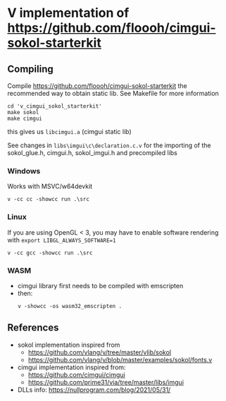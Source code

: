 # V implementation of https://github.com/floooh/cimgui-sokol-starterkit

## Compiling

Compile https://github.com/floooh/cimgui-sokol-starterkit the recommended way to obtain static lib. See Makefile for more information

```
cd 'v_cimgui_sokol_starterkit'
make sokol
make cimgui
```

this gives us `libcimgui.a` (cimgui static lib)

See changes in `libs\imgui\c\declaration.c.v` for the importing of the sokol_glue.h, cimgui.h, sokol_imgui.h and precompiled libs

### Windows

Works with MSVC/w64devkit

```
v -cc cc -showcc run .\src
```

### Linux

If you are using OpenGL < 3, you may have to enable software rendering with `export LIBGL_ALWAYS_SOFTWARE=1`

```
v -cc gcc -showcc run .\src
```

### WASM

- cimgui library first needs to be compiled with emscripten
- then:
  ```
  v -showcc -os wasm32_emscripten .
  ```

## References

- sokol implementation inspired from
  - https://github.com/vlang/v/tree/master/vlib/sokol
  - https://github.com/vlang/v/blob/master/examples/sokol/fonts.v
- cimgui implementation inspired from:
  - https://github.com/cimgui/cimgui
  - https://github.com/prime31/via/tree/master/libs/imgui
- DLLs info: https://nullprogram.com/blog/2021/05/31/
